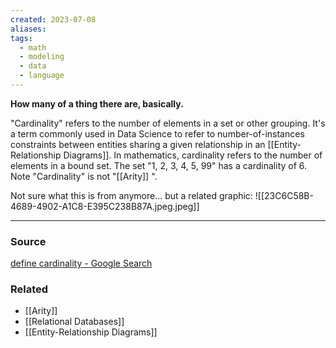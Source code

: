 ```yaml
---
created: 2023-07-08
aliases: 
tags:
  - math
  - modeling
  - data
  - language
---
```

**How many of a thing there are, basically.**

"Cardinality" refers to the number of elements in a set or other grouping. It's a term commonly used in Data Science to refer to number-of-instances constraints between entities sharing a given relationship in an [[Entity-Relationship Diagrams]]. In mathematics, cardinality refers to the number of elements in a bound set. The set "1, 2, 3, 4, 5, 99" has a cardinality of 6. Note "Cardinality" is not "[[Arity]] ".

Not sure what this is from anymore... but a related graphic:
![[23C6C58B-4689-4902-A1C8-E395C238B87A.jpeg.jpeg]]

****
### Source

[define cardinality - Google Search](https://www.google.com/search?q=define+cardinality&ie=UTF-8&oe=UTF-8&hl=en-us&client=safari)

### Related
- [[Arity]] 
- [[Relational Databases]] 
- [[Entity-Relationship Diagrams]]
